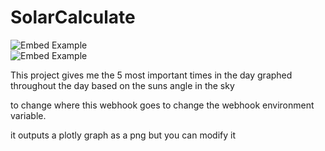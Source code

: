 # SolarCalculate

![Embed Example](https://i.ibb.co/Jrv6tsB/fig1.png) <br />
![Embed Example](https://i.ibb.co/pvGh9qq/Screenshot-2022-06-15-173453.png) <br />

This project gives me the 5 most important times in the day graphed throughout the day based on the suns angle in the sky

to change where this webhook goes to change the webhook environment variable.

it outputs a plotly graph as a png but you can modify it
